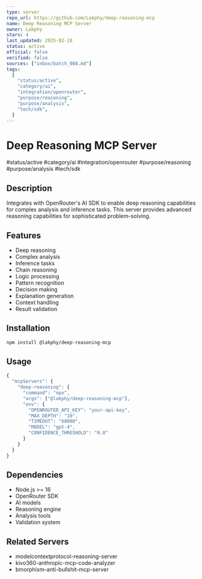 ```yaml
---
type: server
repo_url: https://github.com/Lakphy/deep-reasoning-mcp
name: Deep Reasoning MCP Server
owner: Lakphy
stars: 4
last_updated: 2025-02-18
status: active
official: false
verified: false
sources: ["inbox/batch_008.md"]
tags:
  [
    "status/active",
    "category/ai",
    "integration/openrouter",
    "purpose/reasoning",
    "purpose/analysis",
    "tech/sdk",
  ]
---
```


# Deep Reasoning MCP Server

#status/active #category/ai #integration/openrouter #purpose/reasoning #purpose/analysis #tech/sdk

## Description

Integrates with OpenRouter's AI SDK to enable deep reasoning capabilities for complex analysis and inference tasks. This server provides advanced reasoning capabilities for sophisticated problem-solving.

## Features

- Deep reasoning
- Complex analysis
- Inference tasks
- Chain reasoning
- Logic processing
- Pattern recognition
- Decision making
- Explanation generation
- Context handling
- Result validation

## Installation

```bash
npm install @lakphy/deep-reasoning-mcp
```

## Usage

```javascript
{
  "mcpServers": {
    "deep-reasoning": {
      "command": "npx",
      "args": ["@lakphy/deep-reasoning-mcp"],
      "env": {
        "OPENROUTER_API_KEY": "your-api-key",
        "MAX_DEPTH": "10",
        "TIMEOUT": "60000",
        "MODEL": "gpt-4",
        "CONFIDENCE_THRESHOLD": "0.8"
      }
    }
  }
}
```

## Dependencies

- Node.js >= 16
- OpenRouter SDK
- AI models
- Reasoning engine
- Analysis tools
- Validation system

## Related Servers

- modelcontextprotocol-reasoning-server
- kivo360-anthropic-mcp-code-analyzer
- bmorphism-anti-bullshit-mcp-server

